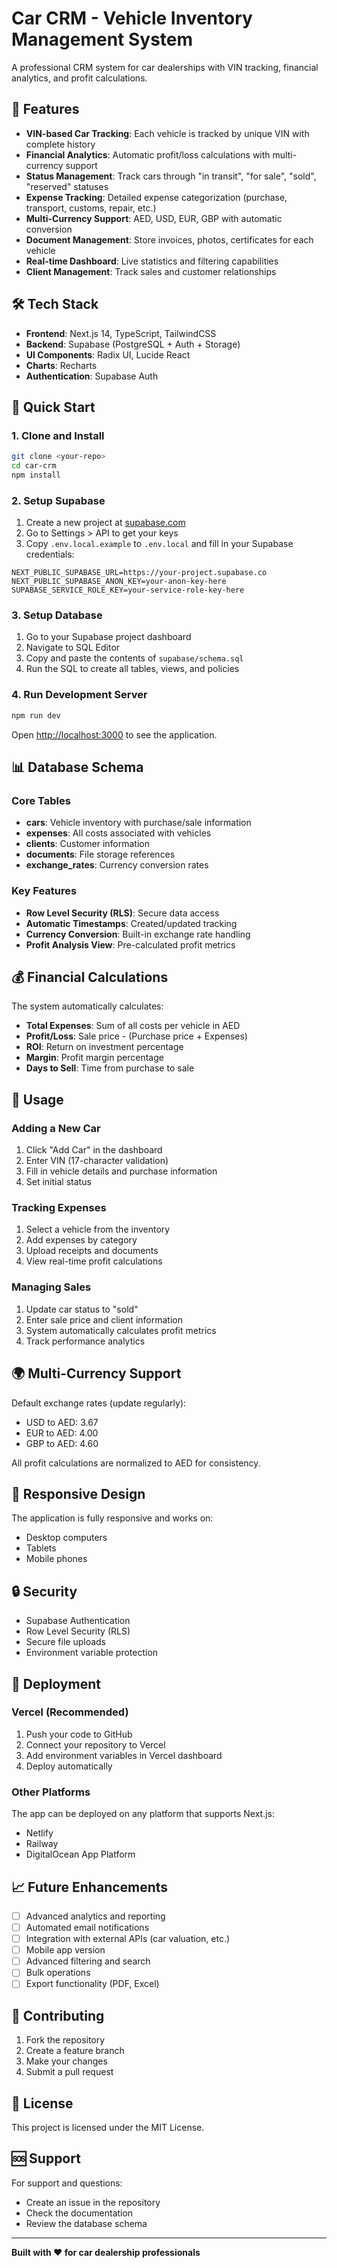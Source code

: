 # Car CRM - Vehicle Inventory Management System

A professional CRM system for car dealerships with VIN tracking, financial analytics, and profit calculations.

## 🚗 Features

- **VIN-based Car Tracking**: Each vehicle is tracked by unique VIN with complete history
- **Financial Analytics**: Automatic profit/loss calculations with multi-currency support
- **Status Management**: Track cars through "in transit", "for sale", "sold", "reserved" statuses
- **Expense Tracking**: Detailed expense categorization (purchase, transport, customs, repair, etc.)
- **Multi-Currency Support**: AED, USD, EUR, GBP with automatic conversion
- **Document Management**: Store invoices, photos, certificates for each vehicle
- **Real-time Dashboard**: Live statistics and filtering capabilities
- **Client Management**: Track sales and customer relationships

## 🛠 Tech Stack

- **Frontend**: Next.js 14, TypeScript, TailwindCSS
- **Backend**: Supabase (PostgreSQL + Auth + Storage)
- **UI Components**: Radix UI, Lucide React
- **Charts**: Recharts
- **Authentication**: Supabase Auth

## 🚀 Quick Start

### 1. Clone and Install

```bash
git clone <your-repo>
cd car-crm
npm install
```

### 2. Setup Supabase

1. Create a new project at [supabase.com](https://supabase.com)
2. Go to Settings > API to get your keys
3. Copy `.env.local.example` to `.env.local` and fill in your Supabase credentials:

```env
NEXT_PUBLIC_SUPABASE_URL=https://your-project.supabase.co
NEXT_PUBLIC_SUPABASE_ANON_KEY=your-anon-key-here
SUPABASE_SERVICE_ROLE_KEY=your-service-role-key-here
```

### 3. Setup Database

1. Go to your Supabase project dashboard
2. Navigate to SQL Editor
3. Copy and paste the contents of `supabase/schema.sql`
4. Run the SQL to create all tables, views, and policies

### 4. Run Development Server

```bash
npm run dev
```

Open [http://localhost:3000](http://localhost:3000) to see the application.

## 📊 Database Schema

### Core Tables

- **cars**: Vehicle inventory with purchase/sale information
- **expenses**: All costs associated with vehicles
- **clients**: Customer information
- **documents**: File storage references
- **exchange_rates**: Currency conversion rates

### Key Features

- **Row Level Security (RLS)**: Secure data access
- **Automatic Timestamps**: Created/updated tracking
- **Currency Conversion**: Built-in exchange rate handling
- **Profit Analysis View**: Pre-calculated profit metrics

## 💰 Financial Calculations

The system automatically calculates:

- **Total Expenses**: Sum of all costs per vehicle in AED
- **Profit/Loss**: Sale price - (Purchase price + Expenses)
- **ROI**: Return on investment percentage
- **Margin**: Profit margin percentage
- **Days to Sell**: Time from purchase to sale

## 🔧 Usage

### Adding a New Car

1. Click "Add Car" in the dashboard
2. Enter VIN (17-character validation)
3. Fill in vehicle details and purchase information
4. Set initial status

### Tracking Expenses

1. Select a vehicle from the inventory
2. Add expenses by category
3. Upload receipts and documents
4. View real-time profit calculations

### Managing Sales

1. Update car status to "sold"
2. Enter sale price and client information
3. System automatically calculates profit metrics
4. Track performance analytics

## 🌍 Multi-Currency Support

Default exchange rates (update regularly):
- USD to AED: 3.67
- EUR to AED: 4.00
- GBP to AED: 4.60

All profit calculations are normalized to AED for consistency.

## 📱 Responsive Design

The application is fully responsive and works on:
- Desktop computers
- Tablets
- Mobile phones

## 🔒 Security

- Supabase Authentication
- Row Level Security (RLS)
- Secure file uploads
- Environment variable protection

## 🚀 Deployment

### Vercel (Recommended)

1. Push your code to GitHub
2. Connect your repository to Vercel
3. Add environment variables in Vercel dashboard
4. Deploy automatically

### Other Platforms

The app can be deployed on any platform that supports Next.js:
- Netlify
- Railway
- DigitalOcean App Platform

## 📈 Future Enhancements

- [ ] Advanced analytics and reporting
- [ ] Automated email notifications
- [ ] Integration with external APIs (car valuation, etc.)
- [ ] Mobile app version
- [ ] Advanced filtering and search
- [ ] Bulk operations
- [ ] Export functionality (PDF, Excel)

## 🤝 Contributing

1. Fork the repository
2. Create a feature branch
3. Make your changes
4. Submit a pull request

## 📄 License

This project is licensed under the MIT License.

## 🆘 Support

For support and questions:
- Create an issue in the repository
- Check the documentation
- Review the database schema

---

**Built with ❤️ for car dealership professionals**

